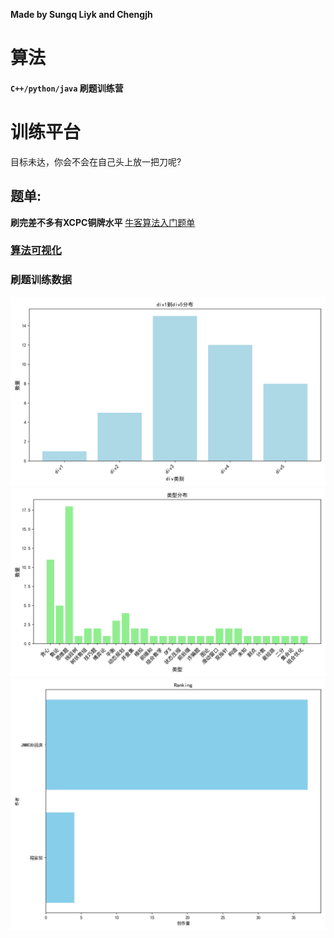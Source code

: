 **Made by Sungq Liyk and Chengjh**
 
# 算法
#### `C++/python/java` 刷题训练营
# **训练平台**
目标未达，你会不会在自己头上放一把刀呢?
## 题单:
**刷完差不多有XCPC铜牌水平**
[牛客算法入门题单](https://ac.nowcoder.com/discuss/817596)
### [算法可视化](https://www.cs.usfca.edu/~galles/visualization/Algorithms.html)

### 刷题训练数据

![alt text](算法/周赛补题/数据收集脚本/img/div_distribution.png)
![alt text](算法/周赛补题/数据收集脚本/img/type_distribution.png)
![alt text](算法/周赛补题/数据收集脚本/img/author_ranking.png)